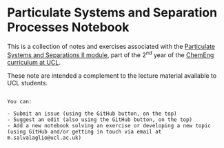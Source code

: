 # Particulate Systems and Separation Processes Notebook
 
This is a collection of notes and exercises associated with the [Particulate Systems and Separations II module](https://moodle.ucl.ac.uk/course/view.php?id=1191), part of the 2$^{nd}$ year of the [ChemEng curriculum at UCL](https://www.ucl.ac.uk/chemical-engineering/). 

These note are intended a complement to the lecture material available to UCL students. 

```{admonition} Contribute to evolve these notes!

You can: 

- Submit an issue (using the GitHub button, on the top)
- Suggest an edit (also using the GitHub button, on the top)
- Add a new notebook solving an exercise or developing a new topic (using GitHub and/or getting in touch via email at m.salvalaglio@ucl.ac.uk)

```
